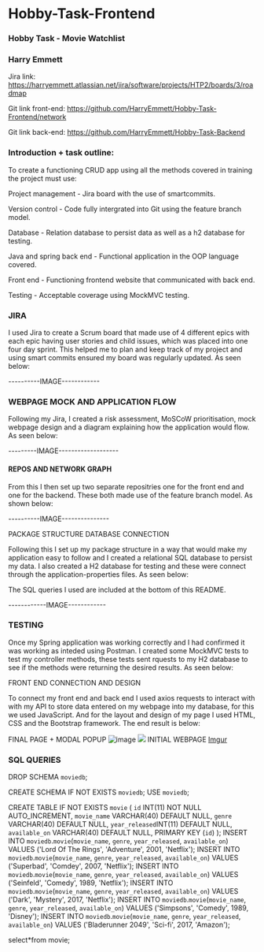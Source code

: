 # Hobby-Task-Frontend
### Hobby Task - Movie Watchlist

### Harry Emmett

Jira link: https://harryemmett.atlassian.net/jira/software/projects/HTP2/boards/3/roadmap


Git link front-end: https://github.com/HarryEmmett/Hobby-Task-Frontend/network

Git link back-end: https://github.com/HarryEmmett/Hobby-Task-Backend

### Introduction + task outline:

To create a functioning CRUD app using all the methods covered in training the project must use:

Project management - Jira board with the use of smartcommits.

Version control - Code fully intergrated into Git using the feature branch model.

Database - Relation database to persist data as well as a h2 database for testing.

Java and spring back end - Functional application in the OOP language covered.

Front end - Functioning frontend website that communicated with back end.

Testing - Acceptable coverage using MockMVC testing.


### JIRA

I used Jira to create a Scrum board that made use of 4 different epics with each epic having user stories and child issues, which was placed into one four day sprint. This helped me to plan and keep track of my project and using smart commits ensured my board was regularly updated. As seen below:

----------IMAGE------------

### WEBPAGE MOCK AND APPLICATION FLOW

Following my Jira, I created a risk assessment, MoSCoW prioritisation, mock webpage design and a diagram explaining how the application would flow. As seen below:

---------IMAGE-------------------


#### REPOS AND NETWORK GRAPH

From this I then set up two separate repositries one for the front end and one for the backend. These both made use of the feature branch model. As shown below:


----------IMAGE---------------

PACKAGE STRUCTURE DATABASE CONNECTION

Following this I set up my package structure in a way that would make my application easy to follow and I created a relational SQL database to persist my data. I also created a H2 database for testing and these were connect through the application-properties files. As seen below:

The SQL queries I used are included at the bottom of this README.


------------IMAGE------------

### TESTING

Once my Spring application was working correctly and I had confirmed it was working as inteded using Postman. I created some MockMVC tests to test my controller methods, these tests sent rquests to my H2 database to see if the methods were returning the desired results. As seen below:

FRONT END CONNECTION AND DESIGN

To connect my front end and back end I used axios requests to interact with with my API to store data entered on my webpage into my database, for this we used JavaScript. And for the layout and design of my page I used HTML, CSS and the Bootstrap framework. The end result is below:

FINAL PAGE + MODAL POPUP 
![image](https://imgur.com/5JHvLOQ)
![](https://imgur.com/McLknO7)
INITIAL WEBPAGE
[Imgur](https://i.imgur.com/PSBgD7O.png)


### SQL QUERIES

DROP SCHEMA `moviedb`;

CREATE SCHEMA IF NOT EXISTS `moviedb`;
USE `moviedb`;

CREATE TABLE IF NOT EXISTS `movie` (
    `id` INT(11) NOT NULL AUTO_INCREMENT,
    `movie_name` VARCHAR(40) DEFAULT NULL,
    `genre` VARCHAR(40) DEFAULT NULL,
    `year_released`INT(11) DEFAULT NULL,
    `available_on` VARCHAR(40) DEFAULT NULL,
    PRIMARY KEY (`id`)
);
INSERT INTO `moviedb`.`movie`(`movie_name`, `genre`, `year_released`, `available_on`) VALUES ('Lord Of The Rings', 'Adventure', 2001, 'Netflix');
INSERT INTO `moviedb`.`movie`(`movie_name`, `genre`, `year_released`, `available_on`) VALUES ('Superbad', 'Comdey', 2007, 'Netflix');
INSERT INTO `moviedb`.`movie`(`movie_name`, `genre`, `year_released`, `available_on`) VALUES ('Seinfeld', 'Comedy', 1989, 'Netflix');
INSERT INTO `moviedb`.`movie`(`movie_name`, `genre`, `year_released`, `available_on`) VALUES ('Dark', 'Mystery', 2017, 'Netflix');
INSERT INTO `moviedb`.`movie`(`movie_name`, `genre`, `year_released`, `available_on`) VALUES ('Simpsons', 'Comedy', 1989, 'Disney');
INSERT INTO `moviedb`.`movie`(`movie_name`, `genre`, `year_released`, `available_on`) VALUES ('Bladerunner 2049', 'Sci-fi', 2017, 'Amazon');

select*from movie;